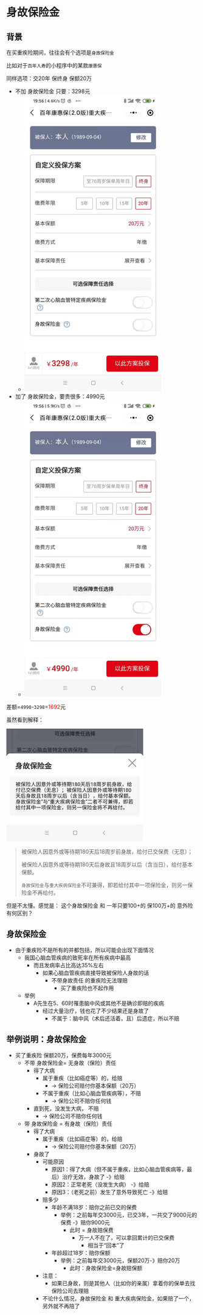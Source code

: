 # 身故保险金

## 背景

在买重疾险期间，往往会有个选项是`身故保险金`

比如对于`百年人寿`的小程序中的某款`康惠保`

同样选项：交20年 保终身 保额20万

* 不加 身故保险金 只要：3298元
  * ![aeon_life_no_death_3298](../../../assets/img/aeon_life_no_death_3298.png)
* 加了 身故保险金，要贵很多：4990元
  * ![aeon_life_with_death_4990](../../../assets/img/aeon_life_with_death_4990.png)

差额=`4990`-`3298`=<font color=red>1692</font>元

虽然看到解释：

![aeon_death_explanation](../../../assets/img/aeon_death_explanation.png)

> 被保险人因意外或等待期180天后18周岁前身故，给付已交保费（无息）；
> 
> 被保险人因意外或等待期180天后身故且18周岁以后（含当日），给付基本保额。
> 
> `身故保险金`与`重大疾病保险金`不可兼得，即若给付其中一项保险金，则另一保险金不再给付。

但是不太懂。感觉是： 这个身故保险金 和 一年只要100+的 保100万+的 意外险 有何区别？

## 身故保险金

* 由于重疾险不是所有的并都包括，所以可能会出现下面情况
  * 我国心脑血管疾病的致死率在所有疾病中最高
    * 而且发病率占比高达35%左右
      * 如果心脑血管疾病直接导致被保险人身故的话
        * 不带身故责任 的重疾险无法理赔
          * 买了重疾险也不起作用
  * 举例
    * A先生在5、60时罹患脑中风或其他不是确诊即赔的疾病
      * 经过大量治疗，钱也花了不少结果还是身故了
        * 不属于：脑中风（术后还活着，且）后遗症，所以不赔

## 举例说明：身故保险金

* 买了重疾险 保额20万，保费每年3000元
  * 不带 身故保险金= 无身故（保险）责任
    * 得了大病
      * 属于重疾（比如癌症等）的，给赔
        * -> 保险公司赔付你基本保额（20万）
      * 不属于重疾（比如心脑血管疾病等），不赔
        * -> 保险公司不赔你任何钱
    * 直到死，没发生大病， 不赔
      * -> 保险公司不赔你任何钱
  * 带 身故保险金 = 有身故（保险）责任
    * 得了大病
      * 属于重疾（比如癌症等）的，给赔
        * -> 保险公司赔付你基本保额（20万）
    * 身故了
      * 可能原因
        * 原因1：得了大病（但不属于重疾，比如心脑血管疾病等，最后）治疗无效，身故了 -》给赔
        * 原因2：正常老死（没发生大病） -》给赔
        * 原因3：（老死之前）发生了意外导致死亡 -》给赔
      * 赔多少
        * 年龄不满18岁：赔你之前已交的保费
          * 举例：之前每年交3000元，已交3年，一共交了9000元的保费 -》赔你9000元
            * 此时 = 身故赔保费
              * 万一人不在了，可以拿回累计的已交保费
                * 相当于“回本”了
        * 年龄超过18岁：赔你保额
          * 举例：之前每年交3000元，保额20万-》赔你20万
            * 此时：身故保险金=身故赔保额
      * 注意：
        * 如果已身故，则是其他人（比如你的亲属）拿着你的保单去找保险公司去理赔
      * 不论什么情况，身故保险金 和 重大疾病保险金，如果赔了一个，另外就不再陪了
